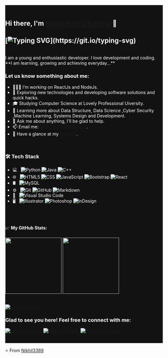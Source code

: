 <div style="background-color:#121212">
<div style="color:#fff">
<br>
  
## Hi there, I'm <a href="https://portfolio-drab-gamma.vercel.app/" target="_blank">Nikhil Kumar Kataria</a> 👋
  ## [![Typing SVG](https://readme-typing-svg.demolab.com?font=Fira+Code&pause=1000&color=4FD7F7&background=2D4FEA00&width=435&lines=I+am+a+Competitive+Coder;I+am+a+Developer+too.)](https://git.io/typing-svg)

  <br/>
  I am a young and enthusiastic developer. I love development and coding. **I am learning, growing and achieving everyday...**
  
  
  ### Let us know something about me:

- 👨🏻‍💻 I’m working on ReactJs and NodeJs.
- 🤔 Exploring new technologies and developing software solutions and quick hacks.
- 🎓 Studying Computer Science at Lovely Professional Uiversity.
- 🌱 Learning more about Data Structure,  Data Science ,Cyber Security ,Machine Learning, Systems Design and Development.
- 💬 Ask me about anything, I'll be glad to help.
- 📫 Email me: nikhil.12001995@lpu.in.
- 📝 Have a glance at my [Resume](https://drive.google.com/file/d/13zaJeEwSQrtKPc8-9auJ_hSlX6FV3-zJ/view?usp=sharing).
  
</br>

### 🛠 Tech Stack

- 💻 &nbsp;
  ![Python](https://img.shields.io/badge/-Python-333333?style=flat&logo=python)
  ![Java](https://img.shields.io/badge/-Java-333333?style=flat&logo=Java&logoColor=007396)
  ![C++](https://img.shields.io/badge/-C++-333333?style=flat&logo=C%2B%2B&logoColor=00599C)
- 🌐 &nbsp;
  ![HTML5](https://img.shields.io/badge/-HTML5-333333?style=flat&logo=HTML5)
  ![CSS](https://img.shields.io/badge/-CSS-333333?style=flat&logo=CSS3&logoColor=1572B6)
  ![JavaScript](https://img.shields.io/badge/-JavaScript-333333?style=flat&logo=javascript)
  ![Bootstrap](https://img.shields.io/badge/-Bootstrap-333333?style=flat&logo=bootstrap&logoColor=563D7C)
  ![React](https://img.shields.io/badge/-React-333333?style=flat&logo=react)
- 🛢 &nbsp;
  ![MySQL](https://img.shields.io/badge/-MySQL-333333?style=flat&logo=mysql)
- ⚙️ &nbsp;
  ![Git](https://img.shields.io/badge/-Git-333333?style=flat&logo=git)
  ![GitHub](https://img.shields.io/badge/-GitHub-333333?style=flat&logo=github)
  ![Markdown](https://img.shields.io/badge/-Markdown-333333?style=flat&logo=markdown)
- 🔧 &nbsp;
  ![Visual Studio Code](https://img.shields.io/badge/-Visual%20Studio%20Code-333333?style=flat&logo=visual-studio-code&logoColor=007ACC)
- 🖥 &nbsp;
  ![Illustrator](https://img.shields.io/badge/-Illustrator-333333?style=flat&logo=adobe-illustrator)
  ![Photoshop](https://img.shields.io/badge/-Photoshop-333333?style=flat&logo=adobe-photoshop)
  ![InDesign](https://img.shields.io/badge/-InDesign-333333?style=flat&logo=adobe-indesign)

<br/>



<br/>
  
📈 **My GitHub Stats:**
<br><br>
<a href="https://github.com/Nikhil3389">
  <img height="180em" src="https://github-readme-stats.vercel.app/api?username=Nikhil3389&theme=buefy&show_icons=true" />
  <img height="180em" src="https://github-readme-stats.vercel.app/api/top-langs/?username=Nikhil3389&theme=buefy&layout=compact" />
</a>
<br>
<br>

[![GitHub Streak](https://streak-stats.demolab.com?user=Nikhil3389)](https://git.io/streak-stats)
  

### Glad to see you here! Feel free to connect with me:

[![Linkedin Badge](https://img.shields.io/badge/-LinkedIn-0e76a8?style=flat-square&logo=Linkedin&logoColor=white)](https://linkedin.com/in/nikhil-kumar-kataria)
[![Website Badge](https://img.shields.io/badge/Website-3b5998?style=flat-square&logo=google-chrome&logoColor=white)](https://portfolio-drab-gamma.vercel.app/)
[![Instagram Badge](https://img.shields.io/badge/-Instagram-e4405f?style=flat-square&logo=Instagram&logoColor=white)](https://instagram.com/nikhilkumarkataria)
<!-- [![Telegram Badge](https://img.shields.io/badge/-Telegram-0088cc?style=flat-square&logo=Telegram&logoColor=white)]() -->



<br>
  </div>
</div>


⭐️ From [Nikhil3389](https://github.com/Nikhil3389)
